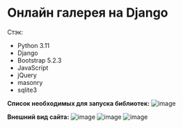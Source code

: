 # Онлайн галерея на Django

Стэк:
- Python 3.11
- Django
- Bootstrap 5.2.3
- JavaScript
- jQuery
- masonry
- sqlite3

**Список необходимых для запуска библиотек:**
![image](https://github.com/Wizze-exe/web_app_gallery/assets/56793645/4a85cab5-5604-420a-bf00-6affe3562634)

**Внешний вид сайта:**
![image](https://github.com/Wizze-exe/web_app_gallery/assets/56793645/336582c3-61f0-4ace-aa74-3cc8e4e3b624)
![image](https://github.com/Wizze-exe/web_app_gallery/assets/56793645/dea5f79a-be5e-4abf-85ec-b83ea0afb0a8)
![image](https://github.com/Wizze-exe/web_app_gallery/assets/56793645/e5d2c636-e9bc-42b2-ac3d-a28e77376a8c)

